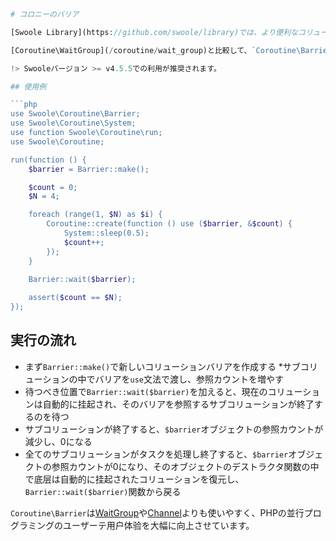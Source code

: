 ```php
# コロニーのバリア

[Swoole Library](https://github.com/swoole/library)では、より便利なコリューションメスナントツールが底层に提供されています。それは`Coroutine\Barrier`またはコリューションバリアと呼ばれています。PHPの参照カウントとCoroutine APIに基づいて実現されています。

[Coroutine\WaitGroup](/coroutine/wait_group)と比較して、`Coroutine\Barrier`は使用が簡単で、パラメータを渡すか、クロージーの`use`文法を通じて、サブコリューションフィクションに引入するだけで済みます。

!> Swooleバージョン >= v4.5.5での利用が推奨されます。

## 使用例

```php
use Swoole\Coroutine\Barrier;
use Swoole\Coroutine\System;
use function Swoole\Coroutine\run;
use Swoole\Coroutine;

run(function () {
    $barrier = Barrier::make();

    $count = 0;
    $N = 4;

    foreach (range(1, $N) as $i) {
        Coroutine::create(function () use ($barrier, &$count) {
            System::sleep(0.5);
            $count++;
        });
    }

    Barrier::wait($barrier);
    
    assert($count == $N);
});
```

## 実行の流れ

* まず`Barrier::make()`で新しいコリューションバリアを作成する
*サブコリューションの中でバリアを`use`文法で渡し、参照カウントを増やす
* 待つべき位置で`Barrier::wait($barrier)`を加えると、現在のコリューションは自動的に挂起され、そのバリアを参照するサブコリューションが終了するのを待つ
* サブコリューションが終了すると、`$barrier`オブジェクトの参照カウントが減少し、0になる
* 全てのサブコリューションがタスクを処理し終了すると、`$barrier`オブジェクトの参照カウントが0になり、そのオブジェクトのデストラクタ関数の中で底层は自動的に挂起されたコリューションを復元し、`Barrier::wait($barrier)`関数から戻る

`Coroutine\Barrier`は[WaitGroup](/coroutine/wait_group)や[Channel](/coroutine/channel)よりも使いやすく、PHPの並行プログラミングのユーザーテ用户体验を大幅に向上させています。
```
